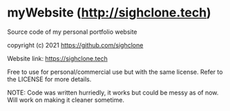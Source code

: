 # myWebsite (http://sighclone.tech)
Source code of my personal portfolio website


copyright (c) 2021 https://github.com/sighclone

Website link: https://sighclone.tech

Free to use for personal/commercial use but with the same license. Refer to the LICENSE for more details.

NOTE: Code was written hurriedly, it works but could be messy as of now. Will work on making it cleaner sometime.
